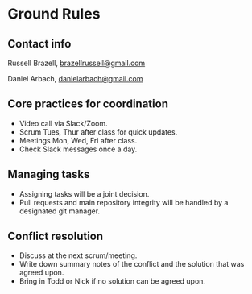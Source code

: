 # Ground Rules

## Contact info

Russell Brazell, [brazellrussell@gmail.com](mailto:brazellrussell@gmail.com)

Daniel Arbach, [danielarbach@gmail.com](mailto:danielarbach@gmail.com)

## Core practices for coordination

- Video call via Slack/Zoom.
- Scrum Tues, Thur after class for quick updates.
- Meetings Mon, Wed, Fri after class.
- Check Slack messages once a day.

## Managing tasks
- Assigning tasks will be a joint decision.
- Pull requests and main repository integrity will be handled by a designated git manager.   

## Conflict resolution
- Discuss at the next scrum/meeting.
- Write down summary notes of the conflict and the solution that was agreed upon.
- Bring in Todd or Nick if no solution can be agreed upon.
